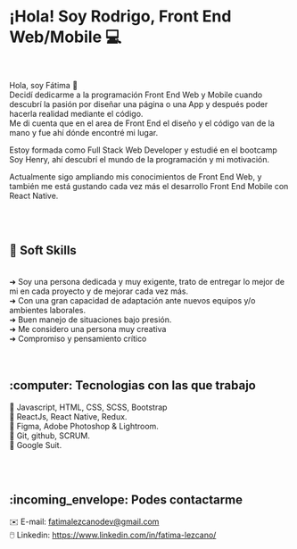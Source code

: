 # ¡Hola! Soy Rodrigo, Front End Web/Mobile 💻
<br>

Hola, soy Fátima 👋 <br>
Decidí dedicarme a la programación Front End Web y Mobile cuando descubrí la pasión por diseñar una página o una App y después poder hacerla realidad mediante el código. <br>
Me di cuenta que en el area de Front End el diseño y el código van de la mano y fue ahí dónde encontré mi lugar.

Estoy formada como Full Stack Web Developer y estudié en el bootcamp Soy Henry, ahí descubrí el mundo de la programación y mi motivación.

Actualmente sigo ampliando mis conocimientos de Front End Web, y también me está gustando cada vez más el desarrollo Front End Mobile con React Native.

<br>
<br>


<h2>🧠 Soft Skills</h2><br>
➜ Soy una persona dedicada y muy exigente, trato de entregar lo mejor de mi en cada proyecto y de mejorar cada vez más.<br>
➜ Con una gran capacidad de adaptación ante nuevos equipos y/o ambientes laborales.<br>
➜ Buen manejo de situaciones bajo presión.<br>
➜ Me considero una persona muy creativa<br>
➜ Compromiso y pensamiento crítico<br>

<br>
<br>


<h2>:computer: Tecnologias con las que trabajo</h2>

:floppy_disk: Javascript, HTML, CSS, SCSS, Bootstrap <br>
:floppy_disk: ReactJs, React Native, Redux. <br>
:floppy_disk: Figma, Adobe Photoshop & Lightroom. <br>
:floppy_disk: Git, github, SCRUM. <br>
:floppy_disk: Google Suit. <br>

<br>
<br>

<h2>:incoming_envelope: Podes contactarme</h2>

:envelope: E-mail: fatimalezcanodev@gmail.com <br>
:computer_mouse: Linkedin: https://www.linkedin.com/in/fatima-lezcano/
